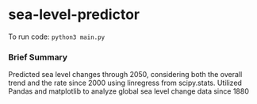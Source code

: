 # sea-level-predictor
To run code: ```python3 main.py```

### Brief Summary
Predicted sea level changes through 2050, considering both the overall trend and the rate since 2000 using linregress from scipy.stats. Utilized Pandas and matplotlib to analyze global sea level change data since 1880
